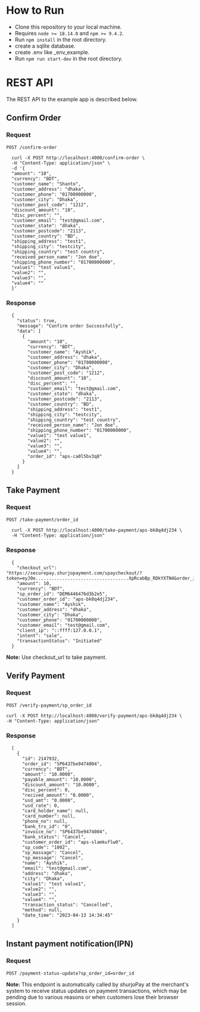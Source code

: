 # How to Run

- Clone this repository to your local machine.
- Requires `node >= 18.14.0` and `npm >= 9.4.2`.
- Run `npm install` in the root directory.
- create a sqlite database.
- create .env like \_env_example.
- Run `npm run start-dev` in the root directory.

# REST API

The REST API to the example app is described below.

## Confirm Order

### Request

`POST /confirm-order`

```
  curl -X POST http://localhost:4000/confirm-order \
  -H "Content-Type: application/json" \
  -d '{
  "amount": "10",
  "currency": "BDT",
  "customer_name": "Shanto",
  "customer_address": "dhaka",
  "customer_phone": "01700000000",
  "customer_city": "Dhaka",
  "customer_post_code": "1212",
  "discount_amount": "10",
  "disc_percent": "",
  "customer_email": "test@gmail.com",
  "customer_state": "dhaka",
  "customer_postcode": "2113",
  "customer_country": "BD",
  "shipping_address": "test1",
  "shipping_city": "testcity",
  "shipping_country": "test country",
  "received_person_name": "Jon doe",
  "shipping_phone_number": "01700000000",
  "value1": "test value1",
  "value2": "",
  "value3": "",
  "value4": ""
  }'
```

### Response

```
  {
    "status": true,
    "message": "Confirm order Successfully",
    "data": [
      {
        "amount": "10",
        "currency": "BDT",
        "customer_name": "Ayshik",
        "customer_address": "dhaka",
        "customer_phone": "01700000000",
        "customer_city": "Dhaka",
        "customer_post_code": "1212",
        "discount_amount": "10",
        "disc_percent": "",
        "customer_email": "test@gmail.com",
        "customer_state": "dhaka",
        "customer_postcode": "2113",
        "customer_country": "BD",
        "shipping_address": "test1",
        "shipping_city": "testcity",
        "shipping_country": "test country",
        "received_person_name": "Jon doe",
        "shipping_phone_number": "01700000000",
        "value1": "test value1",
        "value2": "",
        "value3": "",
        "value4": "",
        "order_id": "aps-ca0l5bv3q8"
      }
    ]
  }
```

## Take Payment

### Request

`POST /take-payment/order_id`

```
  curl -X POST http://localhost:4000/take-payment/aps-bk8q4dj234 \
  -H "Content-Type: application/json"
```

### Response

```
  {
    "checkout_url": "https://securepay.shurjopayment.com/spaycheckout/?token=eyJ0e...................................XpRcabBp_RDkYXTN4&order_id=DEM6446476d3b2e5",
    "amount": 10,
    "currency": "BDT",
    "sp_order_id": "DEM6446476d3b2e5",
    "customer_order_id": "aps-bk8q4dj234",
    "customer_name": "Ayshik",
    "customer_address": "dhaka",
    "customer_city": "Dhaka",
    "customer_phone": "01700000000",
    "customer_email": "test@gmail.com",
    "client_ip": "::ffff:127.0.0.1",
    "intent": "sale",
    "transactionStatus": "Initiated"
  }
```

**Note:** Use checkout_url to take payment.

## Verify Payment

### Request

`POST /verify-payment/sp_order_id`

```
curl -X POST http://localhost:4000/verify-payment/aps-bk8q4dj234 \
-H "Content-Type: application/json"
```

### Response

```
  [
    {
      "id": 2147932,
      "order_id": "SP6437be9474004",
      "currency": "BDT",
      "amount": "10.0000",
      "payable_amount": "10.0000",
      "discount_amount": "10.0000",
      "disc_percent": 0,
      "recived_amount": "0.0000",
      "usd_amt": "0.0000",
      "usd_rate": 0,
      "card_holder_name": null,
      "card_number": null,
      "phone_no": null,
      "bank_trx_id": "0",
      "invoice_no": "SP6437be9474004",
      "bank_status": "Cancel",
      "customer_order_id": "aps-slamkuflw0",
      "sp_code": "1002",
      "sp_massage": "Cancel",
      "sp_message": "Cancel",
      "name": "Ayshik",
      "email": "test@gmail.com",
      "address": "dhaka",
      "city": "Dhaka",
      "value1": "test value1",
      "value2": "",
      "value3": "",
      "value4": "",
      "transaction_status": "Cancelled",
      "method": null,
      "date_time": "2023-04-13 14:34:45"
    }
  ]
```

## Instant payment notification(IPN)

### Request

`POST /payment-status-update?sp_order_id=order_id`

**Note:** This endpoint is automatically called by shurjoPay at the merchant's system to receive status updates on payment transactions, which may be pending due to various reasons or when customers lose their browser session.

